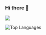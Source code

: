 ### Hi there 👋
<!--
![GitHub Statistics](https://github-readme-stats.vercel.app/api?username=ansieger&count_private=true&show_icons=true&theme=github_dark&include_all_commits=true)
-->
![](https://media2.giphy.com/media/tkApIfibjeWt1ufWwj/giphy.gif?cid=ecf05e471bjf2k4t448v3x1w4qpciai9250x0gvnnrkj36o1&rid=giphy.gif&ct=g)

![Top Languages](https://github-readme-stats.vercel.app/api/top-langs/?username=ansieger&theme=Gradient&hide=html,css&count_private=true&show_icons=true&layout=compact)



<!--
**AnSieger/AnSieger** is a ✨ _special_ ✨ repository because its `README.md` (this file) appears on your GitHub profile.

Here are some ideas to get you started:

- 🔭 I’m currently working on ...
- 🌱 I’m currently learning ...
- 👯 I’m looking to collaborate on ...
- 🤔 I’m looking for help with ...
- 💬 Ask me about ...
- 📫 How to reach me: ...
- 😄 Pronouns: ...
- ⚡ Fun fact: ...
-->
